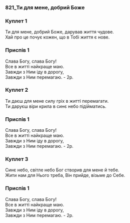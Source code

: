 ### 821_Ти для мене, добрий Боже
### Куплет 1
Ти для мене, добрий Боже, дарував життя чудове. <br/>Хай про це почує кожен, що в Тобі життя є нове.
### Приспів 1
Слава Богу, слава Богу! <br/>Все в житті найкраще маю.<br/>Завжди з Ним іду в дорогу, <br/>Завжди з Ним перемагаю. - 2р.
### Куплет 2
Ти даєш для мене силу гріх в житті перемагати. <br/>Ти даруєш віри крила в синє небо підійматись.
### Приспів 1
Слава Богу, слава Богу! <br/>Все в житті найкраще маю.<br/>Завжди з Ним іду в дорогу, <br/>Завжди з Ним перемагаю. - 2р.
### Куплет 3
Синє небо, світле небо Бог створив для мене й тебе. <br/>Жити нам для Нього треба, Він прийде, візьме до Себе.
### Приспів 1
Слава Богу, слава Богу! <br/>Все в житті найкраще маю.<br/>Завжди з Ним іду в дорогу, <br/>Завжди з Ним перемагаю. - 2р.
